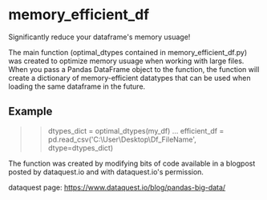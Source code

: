 # memory_efficient_df

Significantly reduce your dataframe's memory usuage! 

The main function (optimal_dtypes contained in memory_efficient_df.py) was created to optimize memory usuage when working with large files. When you pass a Pandas DataFrame object to the function, the function will create a dictionary of memory-efficient datatypes that can be used when loading the same dataframe in the future.

## Example

>> dtypes_dict = optimal_dtypes(my_df)
...
>> efficient_df = pd.read_csv('C:\User\Desktop\Df_FileName', dtype=dtypes_dict)

The function was created by modifying bits of code available in a blogpost posted by dataquest.io and with dataquest.io's permission. 

dataquest page: https://www.dataquest.io/blog/pandas-big-data/
